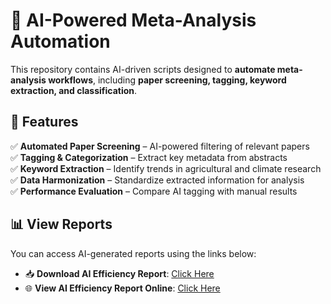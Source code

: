 # 🧠 AI-Powered Meta-Analysis Automation

This repository contains AI-driven scripts designed to **automate meta-analysis workflows**, including **paper screening, tagging, keyword extraction, and classification**.

## 🚀 Features

✅ **Automated Paper Screening** – AI-powered filtering of relevant papers  
✅ **Tagging & Categorization** – Extract key metadata from abstracts  
✅ **Keyword Extraction** – Identify trends in agricultural and climate research  
✅ **Data Harmonization** – Standardize extracted information for analysis  
✅ **Performance Evaluation** – Compare AI tagging with manual results  


## 📊 View Reports

You can access AI-generated reports using the links below:

- 📥 **Download AI Efficiency Report**: [Click Here](outputs/report.html)
- 🌐 **View AI Efficiency Report Online**: [Click Here](https://your-username.github.io/your-repo-name/report.html)




